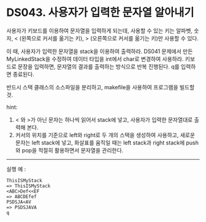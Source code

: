 # DS043. 사용자가 입력한 문자열 알아내기
사용자가 키보드를 이용하여 문자열을 입력하게 되는데,
사용할 수 있는 키는 알파벳, 숫자, < (왼쪽으로 커서를 옮기는 키), > (오른쪽으로 커서를 옮기는 키)만 사용할 수 있다.

이 때, 사용자가 입력한 문자열을 stack을 이용하여 출력하라.
DS041 문제에서 만든 MyLinkedStack을 수정하여 데이터 타입을 int에서 char로 변경하여 사용하라.
키보드로 문장을 입력하면, 문자열의 결과를 출력하는 방식으로 반복 진행된다.
q를 입력하면 종료된다.

반드시 스택 클래스의 소스파일을 분리하고, makefile을 사용하여 프로그램을 빌드할 것.

hint:
1. < 와 >가 아닌 문자는 하나씩 읽어서 stack에 넣고, 사용자가 입력한 문자열대로 출력해 본다.
2. 커서의 위치를 기준으로 left와 right로 두 개의 스택을 생성하여 사용하고,
새로운 문자는 left stack에 넣고, 화살표를 움직일 때는 left stack과 right stack에 push와 pop을 적절히 활용하면서 문자열을 관리한다.

---

실행 예 :
```
ThisISMyStack  
=> ThisISMyStack  
<ABC>Def<<EF  
=> ABCDEfef  
PSDSJA<AV  
=> PSDSJAVA  
q
```